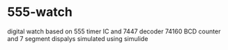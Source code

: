 # 555-watch
digital watch based on 555 timer IC and 7447 decoder 74160 BCD counter  and 7 segment dispalys simulated using simulide
